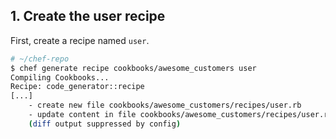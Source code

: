 ## 1. Create the user recipe

First, create a recipe named `user`.

```bash
# ~/chef-repo
$ chef generate recipe cookbooks/awesome_customers user
Compiling Cookbooks...
Recipe: code_generator::recipe
[...]
    - create new file cookbooks/awesome_customers/recipes/user.rb
    - update content in file cookbooks/awesome_customers/recipes/user.rb from none to 8602b0
    (diff output suppressed by config)
```
